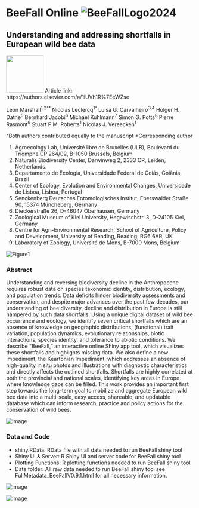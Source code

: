 
# BeeFall Online ![BeeFallLogo2024](h)
## Understanding and addressing shortfalls in European wild bee data
<img src="https://github.com/lmar116/BeeFall/assets/33490288/93173808-0896-45cf-b7e7-afa9cdc0ef4a" width="100" height="100">
Article link: https://authors.elsevier.com/a/1iUVh1R%7EeWZse

Leon Marshall<sup>1,2^*</sup>
Nicolas Leclercq<sup>1^</sup>
Luísa G. Carvalheiro<sup>3,4</sup>
Holger H. Dathe<sup>5</sup>
Bernhard Jacobi<sup>6</sup>
Michael Kuhlmann<sup>7</sup>
Simon G. Potts<sup>8</sup>
Pierre Rasmont<sup>9</sup>
Stuart P.M. Roberts<sup>1</sup>
Nicolas J. Vereecken<sup>1</sup>

^Both authors contributed equally to the manuscript
*Corresponding author

1. Agroecology Lab, Université libre de Bruxelles (ULB), Boulevard du Triomphe CP 264/02, B-1050 Brussels, Belgium
2. Naturalis Biodiversity Center, Darwinweg 2, 2333 CR, Leiden, Netherlands.
3. Departamento de Ecologia, Universidade Federal de Goiás, Goiânia, Brazil
4. Center of Ecology, Evolution and Environmental Changes, Universidade de Lisboa, Lisboa, Portugal
5. Senckenberg Deutsches Entomologisches Institut, Eberswalder Straße 90, 15374 Müncheberg, Germany
6. Dieckerstraße 26, D-46047 Oberhausen, Germany
7. Zoological Museum of Kiel University, Hegewischstr. 3, D-24105 Kiel, Germany
8. Centre for Agri-Environmental Research, School of Agriculture, Policy and Development, University of Reading, Reading, RG6 6AR, UK
9. Laboratory of Zoology, Université de Mons, B-7000 Mons, Belgium

![Figure1](https://github.com/lmar116/BeeFall/assets/33490288/7357177a-a937-48f9-8fc7-2c329bf47ac3)

### Abstract
Understanding and reversing biodiversity decline in the Anthropocene requires robust data on species taxonomic identity, distribution, ecology, and population trends. Data deficits hinder biodiversity assessments and conservation, and despite major advances over the past few decades, our understanding of bee diversity, decline and distribution in Europe is still hampered by such data shortfalls. Using a unique digital dataset of wild bee occurrence and ecology, we identify seven critical shortfalls which are an absence of knowledge on geographic distributions, (functional) trait variation, population dynamics, evolutionary relationships, biotic interactions, species identity, and tolerance to abiotic conditions. We describe “BeeFall,” an interactive online Shiny app tool, which visualizes these shortfalls and highlights missing data. We also define a new impediment, the Keartonian Impediment, which addresses an absence of high-quality in situ photos and illustrations with diagnostic characteristics and directly affects the outlined shortfalls. Shortfalls are highly correlated at both the provincial and national scales, identifying key areas in Europe where knowledge gaps can be filled. This work provides an important first step towards the long-term goal to mobilize and aggregate European wild bee data into a multi-scale, easy access, shareable, and updatable database which can inform research, practice and policy actions for the conservation of wild bees.

![image](https://github.com/lmar116/BeeFall/assets/33490288/95eebfa8-47b0-4557-b525-8f00e6b621e2)

### Data and Code
- shiny.RData: RData file with all data needed to run BeeFall shiny tool
- Shiny UI & Server: R Shiny UI and server code for BeeFall shiny tool
- Plotting Functions: R plotting functions needed to run BeeFall shiny tool
- Data folder: All raw data needed to run BeeFall shiny tool see FullMetadata_BeeFallV0.9.1.html for all necessary information.

![image](https://github.com/lmar116/BeeFall/assets/33490288/8e056b38-ea54-4e7d-87c6-5a27d8444072)

![image](https://github.com/lmar116/BeeFall/assets/33490288/65c3a434-82bc-44d7-b35a-ea1c4d4b6aa4)

